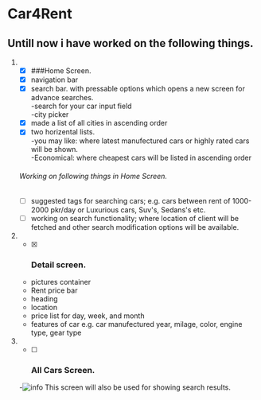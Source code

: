 # Car4Rent
## Untill now i have worked on the following things.

1. - [x] ###Home Screen.  
   - [x] navigation bar  
    - [x] search bar. with pressable options which opens a new screen for advance searches.  
    -search for your car input field  
    -city picker
    - [x] made a list of all cities in ascending order 
    - [x] two horizental lists.  
      -you may like: where latest manufectured cars or highly rated cars will be shown.  
      -Economical: where cheapest cars will be listed in ascending order
     
     ###### Working on following things in Home Screen.  
     - [ ] suggested tags for searching cars; e.g. cars between rent of 1000-2000 pkr/day  or Luxurious cars, Suv's, Sedans's etc.
     - [ ] working on search functionality; where location of client will be fetched and other search modification options will be available.  
  
2. - [x] ### Detail screen.  
    - pictures container
    - Rent price bar
    - heading
    - location
    - price list for day, week, and month
    - features of car e.g. car manufectured year, milage, color, engine type, gear type
 
 3. - [ ] ### All Cars Screen.  
     -![info](https://www.vappingo.com/word-blog/wp-content/uploads/2011/02/exclamation_mark.png) This screen will also be used for showing search results.
     
